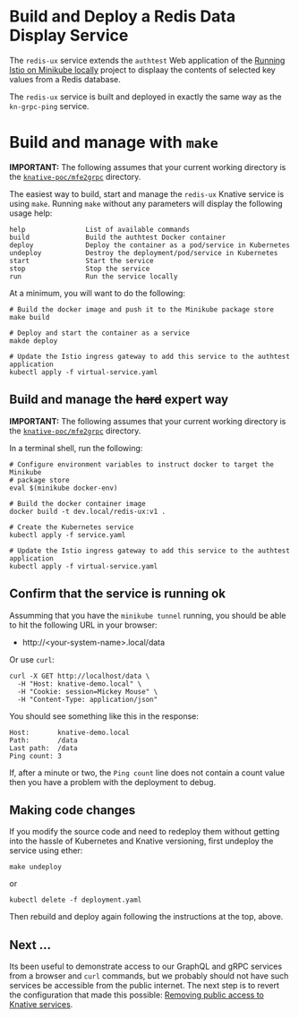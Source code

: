 # Build and Deploy a Redis Data Display Service

The `redis-ux` service extends the `authtest` Web application of the [Running Istio on Minikube locally](https://github.com/mikebway/k8s-istio-poc) project to
displaay the contents of selected key values from a Redis database.

The `redis-ux` service is built and deployed in exactly the same way as the `kn-grpc-ping` service.

# Build and manage with `make`

**IMPORTANT:** The following assumes that your current working directory is the [`knative-poc/mfe2grpc`](../mfe2grpc)
directory.

The easiest way to build, start and manage the `redis-ux` Knative service is using `make`. Running `make` without any
parameters will display the following usage help:

```text
help               List of available commands
build              Build the authtest Docker container
deploy             Deploy the container as a pod/service in Kubernetes
undeploy           Destroy the deployment/pod/service in Kubernetes
start              Start the service
stop               Stop the service
run                Run the service locally
```

At a minimum, you will want to do the following:

```shell
# Build the docker image and push it to the Minikube package store 
make build

# Deploy and start the container as a service
makde deploy

# Update the Istio ingress gateway to add this service to the authtest application
kubectl apply -f virtual-service.yaml
```

## Build and manage the ~~hard~~ expert way

**IMPORTANT:** The following assumes that your current working directory is the [`knative-poc/mfe2grpc`](../mfe2grpc)
directory.

In a terminal shell, run the following:

```shell
# Configure environment variables to instruct docker to target the Minikube
# package store
eval $(minikube docker-env)

# Build the docker container image
docker build -t dev.local/redis-ux:v1 .

# Create the Kubernetes service  
kubectl apply -f service.yaml

# Update the Istio ingress gateway to add this service to the authtest application
kubectl apply -f virtual-service.yaml
```

## Confirm that the service is running ok

Assumming that you have the `minikube tunnel` running, you should be able to hit the following URL in your browser:

* http://\<your-system-name\>.local/data

Or use `curl`:

```shell
curl -X GET http://localhost/data \
  -H "Host: knative-demo.local" \
  -H "Cookie: session=Mickey Mouse" \
  -H "Content-Type: application/json" 
````

You should see something like this in the response:

```text
Host:		knative-demo.local
Path:		/data
Last path:	/data
Ping count:	3
```

If, after a minute or two, the `Ping count` line does not contain a count value then you have a problem with the 
deployment to debug.

## Making code changes

If you modify the source code and need to redeploy them without getting into the hassle of Kubernetes and Knative
versioning, first undeploy the service using ether:

```text
make undeploy
```

or

```text
kubectl delete -f deployment.yaml
```

Then rebuild and deploy again following the instructions at the top, above.

## Next ...

Its been useful to demonstrate access to our GraphQL and gRPC services from a browser and `curl` commands, but
we probably should not have such services be accessible from the public internet. The next step is to revert the
configuration that made this possible: [Removing public access to Knative services](private.md).